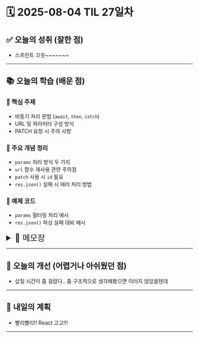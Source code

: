 # 🗓️ 2025-08-04 TIL 27일차

## ✅ 오늘의 성취 (잘한 점)

- 스프린트 끄읏~~~~~~~

---

## 📚 오늘의 학습 (배운 점)

### 🔹 핵심 주제

- 비동기 처리 문법 (`await`, `then`, `catch`)
- URL 및 파라미터 구성 방식
- PATCH 요청 시 주의 사항

### 🔹 주요 개념 정리

- `params` 처리 방식 두 가지
- `url` 함수 재사용 관련 주의점
- `patch` 사용 시 `id` 필요
- `res.json()` 실패 시 에러 처리 방법

### 🔹 예제 코드

- `params` 필터링 처리 예시
- `res.json()` 파싱 실패 대비 예시

<details>
<summary style="font-size: 22px;">📓 메모장</summary>

- `page`, `pageSize`, `keyword`의 사용 위치에 대한 고민

  - 파라미터에 설정 후 템플릿 리터럴 방식 사용 가능
  - 또는 객체 형식으로 인자 전달 가능

    - 첫 번째 방식: `params` 객체 생성 후, 호출 시 객체 그대로 전달
    - 두 번째 방식: 구조분해 할당으로 내부 `params` 정의 후, 호출 시 동일한 형태로 전달

- `url` 함수 재사용 시 `id`도 `append` 방식 사용 가능

  - 사용은 가능하나, URL 함수 재사용 자체는 주소 충돌 우려로 지양 권장

- `await`과 `then`의 관계

  - 둘 다 비동기 데이터 핸들링 문법

- `then`, `catch` 메서드 내 함수 구성

  - 반드시 콜백 함수가 인자로 필요

- `PATCH` 요청 시 주의 사항

  - 수정할 대상 `id` 필수
  - 수정 데이터 객체 + `id` 값 둘 다 함께 전달 필요

- `try` 블록에 여러 줄 존재 시

  - `catch` 블록이 한 줄이라도 반드시 중괄호 사용 (파싱 문제 방지 목적)

- 최상위 `await` 사용 조건

  - 다음 중 하나 이상 충족 시 사용 가능

    - `package.json`에 `"type": "module"` 설정
    - `.mjs` 확장자 사용
    - 브라우저 환경에서 `<script type="module">` 설정

- 변수명 및 API 함수명 표현 개선 필요

  - 보다 명확하고 적절한 네이밍 고려

- `package.json`의 `"type": "module"` 설정 유효 범위

  - `Node.js` 환경에서만 적용됨
  - 브라우저 환경에서는 `<script type="module">` 사용 필요

---

**추가 참고사항**

- `params` 값에 대한 타입 체크 및 필터링 고려

  ```js
  Object.entries(params).forEach(([key, value]) => {
    if (value !== undefined && value !== null && value !== "") {
      url.searchParams.append(key, value);
    }
  });
  ```

- `res.json()` 파싱 실패 대비 로직

  ```js
  let data;
  try {
    data = await res.json();
  } catch {
    throw new Error("서버 응답 파싱에 실패했습니다.");
  }
  return data;
  ```

</details>

---

## 🧠 오늘의 개선 (어렵거나 아쉬웠던 점)

- 삽질 시간이 좀 걸렸다.. 좀 구조적으로 생각해봤으면 이러지 않았을텐데

---

## 🚀 내일의 계획

- 빨리빨리!! React 고고!!!

---
